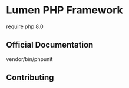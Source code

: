 # Lumen PHP Framework

require php 8.0 

## Official Documentation
vendor/bin/phpunit


## Contributing



